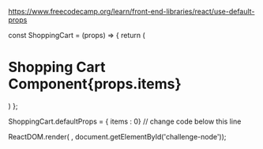 https://www.freecodecamp.org/learn/front-end-libraries/react/use-default-props

const ShoppingCart = (props) => {
  return (
    <div>
      <h1>Shopping Cart Component{props.items}</h1>
    </div>
  )
};

ShoppingCart.defaultProps = { items : 0}
// change code below this line

ReactDOM.render(<ShoppingCart /> , document.getElementById('challenge-node'));